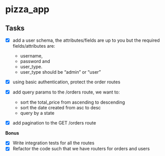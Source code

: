 # pizza_app

## Tasks
- [x] add a user schema, the attributes/fields are up to you but the required fields/attributes are:
    - username,
    - password and
    - user_type.
    - user_type should be “admin” or “user”
  
- [x] using basic authentication, protect the order routes

- [x] add query params to the /orders route, we want to:
    - sort the total_price from ascending to descending
    - sort the date created from asc to desc
    - query by a state

- [x] add pagination to the GET /orders route

**Bonus**
- [x] Write integration tests for all the routes
- [x] Refactor the code such that we have routers for orders and users
